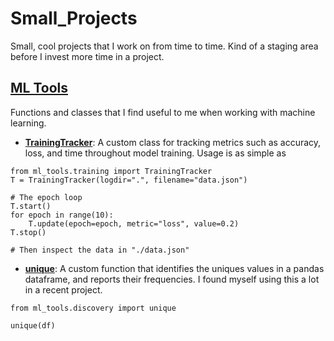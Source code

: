 # Small_Projects
Small, cool projects that I work on from time to time. Kind of a staging area before I invest more time in a project.

## [ML Tools](https://github.com/TheLaughingDuck/Small_Projects/ml_tools)
Functions and classes that I find useful to me when working with machine learning.

* **[TrainingTracker](https://github.com/TheLaughingDuck/Small_Projects/ml_tools/training.py)**: A custom class for tracking metrics such as accuracy, loss, and time throughout model training. Usage is as simple as

```
from ml_tools.training import TrainingTracker
T = TrainingTracker(logdir=".", filename="data.json")

# The epoch loop
T.start()
for epoch in range(10):
    T.update(epoch=epoch, metric="loss", value=0.2)
T.stop()

# Then inspect the data in "./data.json"
```

* **[unique](https://github.com/TheLaughingDuck/Small_Projects/ml_tools/discovery.py)**: A custom function that identifies the uniques values in a pandas dataframe, and reports their frequencies. I found myself using this a lot in a recent project.

```
from ml_tools.discovery import unique

unique(df)
```